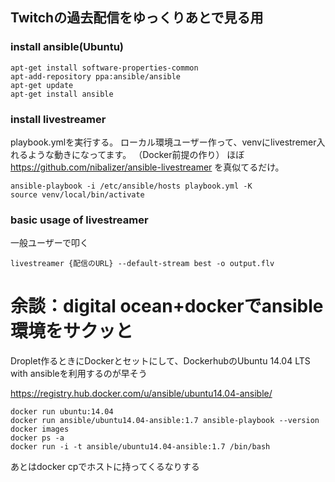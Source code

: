 ## Twitchの過去配信をゆっくりあとで見る用

### install ansible(Ubuntu)

    apt-get install software-properties-common
    apt-add-repository ppa:ansible/ansible
    apt-get update
    apt-get install ansible

### install livestreamer

playbook.ymlを実行する。
ローカル環境ユーザー作って、venvにlivestremer入れるような動きになってます。
（Docker前提の作り）
ほぼ
https://github.com/nibalizer/ansible-livestreamer
を真似てるだけ。

    ansible-playbook -i /etc/ansible/hosts playbook.yml -K
    source venv/local/bin/activate

### basic usage of livestreamer

一般ユーザーで叩く

    livestreamer {配信のURL} --default-stream best -o output.flv

# 余談：digital ocean+dockerでansible環境をサクッと

Droplet作るときにDockerとセットにして、DockerhubのUbuntu 14.04 LTS with ansibleを利用するのが早そう

https://registry.hub.docker.com/u/ansible/ubuntu14.04-ansible/

    docker run ubuntu:14.04
    docker run ansible/ubuntu14.04-ansible:1.7 ansible-playbook --version
    docker images
    docker ps -a
    docker run -i -t ansible/ubuntu14.04-ansible:1.7 /bin/bash

あとはdocker cpでホストに持ってくるなりする


